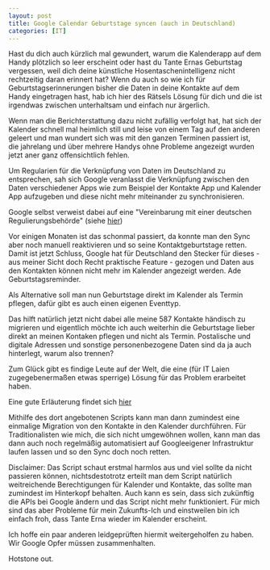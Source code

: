 ```yaml
---
layout: post
title: Google Calendar Geburtstage syncen (auch in Deutschland)
categories: [IT]
---
```

Hast du dich auch kürzlich mal gewundert, warum die Kalenderapp auf dem Handy plötzlich so leer erscheint oder hast du Tante Ernas Geburtstag vergessen, weil dich deine künstliche Hosentaschenintelligenz nicht rechtzeitig daran erinnert hat? Wenn du auch so wie ich für Geburtstagserinnerungen bisher die Daten in deine Kontakte auf dem Handy eingetragen hast, hab ich hier des Rätsels Lösung für dich und die ist irgendwas zwischen unterhaltsam und einfach nur ärgerlich.

Wenn man die Berichterstattung dazu nicht zufällig verfolgt hat, hat sich der Kalender schnell mal heimlich still und leise von einem Tag auf den anderen geleert und man wundert sich was mit den ganzen Terminen passiert ist, die jahrelang und über mehrere Handys ohne Probleme angezeigt wurden jetzt aner ganz offensichtlich fehlen.

Um Regularien für die Verknüpfung von Daten im Deutschland zu entsprechen, sah sich Google veranlasst die Verknüpfung zwischen den Daten verschiedener Apps wie zum Beispiel der Kontakte App und Kalender App aufzugeben und diese nicht mehr miteinander zu synchronisieren.

Google selbst verweist dabei auf eine "Vereinbarung mit einer deutschen Regulierungsbehörde" (siehe [hier](https://support.google.com/calendar/answer/13748346?hl=de&co=GENIE.Platform%3DAndroid))

Vor einigen Monaten ist das schonmal passiert, da konnte man den Sync aber noch manuell reaktivieren und so seine Kontaktgeburtstage retten. Damit ist jetzt Schluss, Google hat für Deutschland den Stecker für dieses - aus meiner Sicht doch Recht praktische Feature - gezogen und Daten aus den Kontakten können nicht mehr im Kalender angezeigt werden. Ade Geburtstagsreminder.

Als Alternative soll man nun Geburtstage direkt im Kalender als Termin pflegen, dafür gibt es auch einen eigenen Eventtyp.

Das hilft natürlich jetzt nicht dabei alle meine 587 Kontakte händisch zu migrieren und eigentlich möchte ich auch weiterhin die Geburtstage lieber direkt an meinen Kontaken pflegen und nicht als Termin. Postalische und digitale Adressen und sonstige personenbezogene Daten sind da ja auch hinterlegt, warum also trennen?

Zum Glück gibt es findige Leute auf der Welt, die eine (für IT Laien zugegebenermaßen etwas sperrige) Lösung für das Problem erarbeitet haben.

Eine gute Erläuterung findet sich [hier](https://stadt-bremerhaven.de/geburtstage-im-google-kalender-werden-nicht-angezeigt-so-klappt-es-wieder/)

Mithilfe des dort angebotenen Scripts kann man dann zumindest eine einmalige Migration von den Kontakte in den Kalender durchführen. Für Traditionalisten wie mich, die sich nicht umgewöhnen wollen, kann man das dann auch noch regelmäßig automatisiert auf Googleeigener Infrastruktur laufen lassen und so den Sync doch noch retten.

Disclaimer: Das Script schaut erstmal harmlos aus und viel sollte da nicht passieren können, nichtsdestotrotz erteilt man dem Script natürlich weitreichende Berechtigungen für Kalender und Kontakte, das sollte man zumindest im Hinterkopf behalten. Auch kann es sein, dass sich zukünftig die APIs bei Google ändern und das Script nicht mehr funktioniert. Für mich sind das aber Probleme für mein Zukunfts-Ich und einstweilen bin ich einfach froh, dass Tante Erna wieder im Kalender erscheint.

Ich hoffe ein paar anderen leidgeprüften hiermit weitergeholfen zu haben. Wir Google Opfer müssen zusammenhalten.

Hotstone out.

